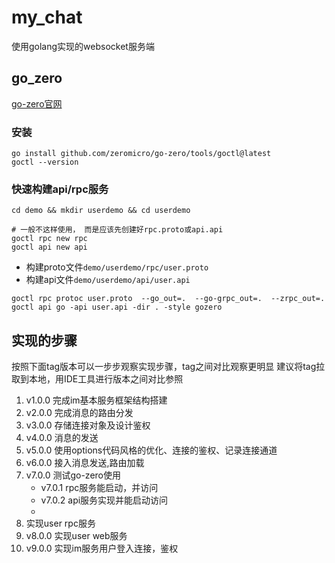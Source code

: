 # my_chat

使用golang实现的websocket服务端

## go_zero

[go-zero官网](https://go-zero.dev)

### 安装

```shell
go install github.com/zeromicro/go-zero/tools/goctl@latest
goctl --version
```

### 快速构建api/rpc服务

```shell
cd demo && mkdir userdemo && cd userdemo

# 一般不这样使用， 而是应该先创建好rpc.proto或api.api
goctl rpc new rpc
goctl api new api
```

* 构建proto文件`demo/userdemo/rpc/user.proto`
* 构建api文件`demo/userdemo/api/user.api`
```shell
goctl rpc protoc user.proto  --go_out=.  --go-grpc_out=.  --zrpc_out=.
goctl api go -api user.api -dir . -style gozero
```


## 实现的步骤

按照下面tag版本可以一步步观察实现步骤，tag之间对比观察更明显
建议将tag拉取到本地，用IDE工具进行版本之间对比参照

1. v1.0.0 完成im基本服务框架结构搭建
2. v2.0.0 完成消息的路由分发
3. v3.0.0 存储连接对象及设计鉴权
4. v4.0.0 消息的发送
5. v5.0.0 使用options代码风格的优化、连接的鉴权、记录连接通道
6. v6.0.0 接入消息发送,路由加载
7. v7.0.0 测试go-zero使用
   * v7.0.1 rpc服务能启动，并访问
   * v7.0.2 api服务实现并能启动访问
   * 
8. 实现user rpc服务
8. v8.0.0 实现user web服务
9. v9.0.0 实现im服务用户登入连接，鉴权

